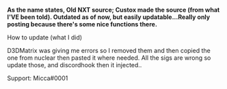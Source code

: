 **As the name states, Old NXT source; Custox made the source (from what I'VE been told). Outdated as of now, but easily updatable...Really only posting because there's some nice functions there.**

How to update (what I did)

D3DMatrix was giving me errors so I removed them and then copied the one from nuclear then pasted it where needed. All the sigs are wrong so update those, and discordhook then it injected..


Support: Micca#0001
